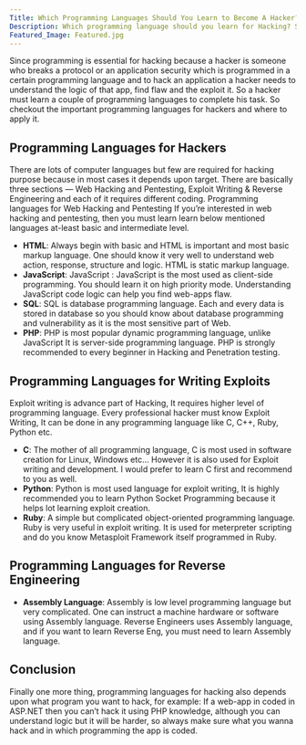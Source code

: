 ```yaml
---
Title: Which Programming Languages Should You Learn to Become A Hacker?
Description: Which programming language should you learn for Hacking? Since programming is essential for hacking because a hacker is someone who breaks security and apps.
Featured_Image: Featured.jpg
---
```


Since programming is essential for hacking because a hacker is someone who breaks a protocol or an application security which is programmed in a certain programming language and to hack an application a hacker needs to understand the logic of that app, find flaw and the exploit it. So a hacker must learn a couple of programming languages to complete his task. So checkout the important programming languages for hackers and where to apply it.

## Programming Languages for Hackers

There are lots of computer languages but few are required for hacking purpose because in most cases it depends upon target. There are basically three sections ― Web Hacking and Pentesting, Exploit Writing & Reverse Engineering and each of it requires different coding.
Programming languages for Web Hacking and Pentesting
If you’re interested in web hacking and pentesting, then you must learn learn below mentioned languages at-least basic and intermediate level.

- **HTML**: Always begin with basic and HTML is important and most basic markup language. One should know it very well to understand web action, response, structure and logic. HTML is static markup language.
- **JavaScript**: JavaScript : JavaScript is the most used as client-side programming. You should learn it on high priority mode. Understanding JavaScript code logic can help you find web-apps flaw.
- **SQL**: SQL is database programming language. Each and every data is stored in database so you should know about database programming and vulnerability as it is the most sensitive part of Web.
- **PHP**: PHP is most popular dynamic programming language, unlike JavaScript It is server-side programming language. PHP is strongly recommended to every beginner in Hacking and Penetration testing.

## Programming Languages for Writing Exploits

Exploit writing is advance part of Hacking, It requires higher level of programming language. Every professional hacker must know Exploit Writing, It can be done in any programming language like C, C++, Ruby, Python etc.

- **C**: The mother of all programming language, C is most used in software creation for Linux, Windows etc… However it is also used for Exploit writing and development. I would prefer to learn C first and recommend to you as well.
- **Python**: Python is most used language for exploit writing, It is highly recommended you to learn Python Socket Programming because it helps lot learning exploit creation.
- **Ruby**: A simple but complicated object-oriented programming language. Ruby is very useful in exploit writing. It is used for meterpreter scripting and do you know Metasploit Framework itself programmed in Ruby.

## Programming Languages for Reverse Engineering

- **Assembly Language**: Assembly is low level programming language but very complicated. One can instruct a machine hardware or software using Assembly language. Reverse Engineers uses Assembly language, and if you want to learn Reverse Eng, you must need to learn Assembly language.

## Conclusion

Finally one more thing, programming languages for hacking also depends upon what program you want to hack, for example: If a web-app in coded in ASP.NET then you can’t hack it using PHP knowledge, although you can understand logic but it will be harder, so always make sure what you wanna hack and in which programming the app is coded.
